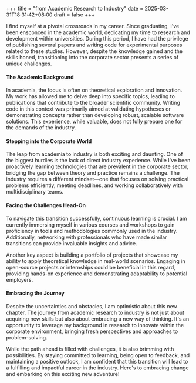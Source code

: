 +++
title = "from Academic Research to Industry"
date = 2025-03-31T18:31:42+08:00
draft = false
+++

I find myself at a pivotal crossroads in my career. Since graduating, I've been ensconced in the academic world, dedicating my time to research and development within universities. During this period, I have had the privilege of publishing several papers and writing code for experimental purposes related to these studies. However, despite the knowledge gained and the skills honed, transitioning into the corporate sector presents a series of unique challenges.

#### The Academic Background

In academia, the focus is often on theoretical exploration and innovation. My work has allowed me to delve deep into specific topics, leading to publications that contribute to the broader scientific community. Writing code in this context was primarily aimed at validating hypotheses or demonstrating concepts rather than developing robust, scalable software solutions. This experience, while valuable, does not fully prepare one for the demands of the industry.

#### Stepping into the Corporate World

The leap from academia to industry is both exciting and daunting. One of the biggest hurdles is the lack of direct industry experience. While I've been proactively learning technologies that are prevalent in the corporate sector, bridging the gap between theory and practice remains a challenge. The industry requires a different mindset—one that focuses on solving practical problems efficiently, meeting deadlines, and working collaboratively with multidisciplinary teams.

#### Facing the Challenges Head-On

To navigate this transition successfully, continuous learning is crucial. I am currently immersing myself in various courses and workshops to gain proficiency in tools and methodologies commonly used in the industry. Additionally, networking with professionals who have made similar transitions can provide invaluable insights and advice.

Another key aspect is building a portfolio of projects that showcase my ability to apply theoretical knowledge in real-world scenarios. Engaging in open-source projects or internships could be beneficial in this regard, providing hands-on experience and demonstrating adaptability to potential employers.

#### Embracing the Journey

Despite the uncertainties and obstacles, I am optimistic about this new chapter. The journey from academic research to industry is not just about acquiring new skills but also about embracing a new way of thinking. It's an opportunity to leverage my background in research to innovate within the corporate environment, bringing fresh perspectives and approaches to problem-solving.

While the path ahead is filled with challenges, it is also brimming with possibilities. By staying committed to learning, being open to feedback, and maintaining a positive outlook, I am confident that this transition will lead to a fulfilling and impactful career in the industry. Here's to embracing change and embarking on this exciting new adventure!